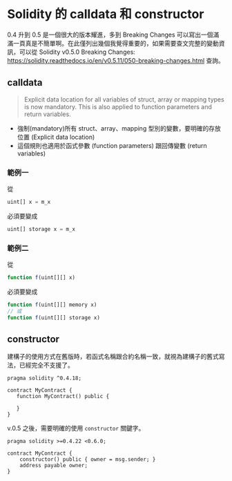 # Solidity 的 calldata 和 constructor

0.4 升到 0.5 是一個很大的版本耀進，多到 Breaking Changes 可以寫出一個滿滿一頁真是不簡單啊。在此僅列出幾個我覺得重要的，如果需要查文完整的變動資訊，可以從 Solidity v0.5.0 Breaking Changes: <https://solidity.readthedocs.io/en/v0.5.11/050-breaking-changes.html> 查詢。

## calldata

> Explicit data location for all variables of struct, array or mapping types is now mandatory. This is also applied to function parameters and return variables.

- 強制(mandatory)所有 struct、array、mapping 型別的變數，要明確的存放位置 (Explicit data location)
- 這個規則也適用於函式參數 (function parameters) 跟回傳變數 (return variables)

### 範例一

從

```js
uint[] x = m_x
```

必須要變成

```js
uint[] storage x = m_x
```

### 範例二

從

```js
function f(uint[][] x)
```

必須要變成

```js
function f(uint[][] memory x)
// 或
function f(uint[][] storage x)
```

<!-- function f(uint[][] calldata x)? -->

<!-- - Note that external functions require parameters with a data location of calldata. -->

## constructor

建構子的使用方式在舊版時，若函式名稱跟合約名稱一致，就視為建構子的舊式寫法，已經完全不支援了。

```sol
pragma solidity ^0.4.18;

contract MyContract {
   function MyContract() public {

   }
}
```

v.0.5 之後，需要明確的使用 `constructor` 關鍵字。

```sol
pragma solidity >=0.4.22 <0.6.0;

contract MyContract {
    constructor() public { owner = msg.sender; }
    address payable owner;
}
```

<!-- - [Contracts](https://solidity.readthedocs.io/en/v0.5.3/contracts.html) -->
